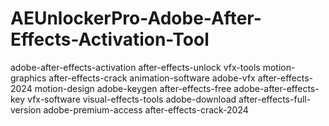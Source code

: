 # AEUnlockerPro-Adobe-After-Effects-Activation-Tool
adobe-after-effects-activation after-effects-unlock vfx-tools motion-graphics after-effects-crack animation-software adobe-vfx after-effects-2024 motion-design adobe-keygen after-effects-free adobe-after-effects-key vfx-software visual-effects-tools adobe-download after-effects-full-version adobe-premium-access after-effects-crack-2024

